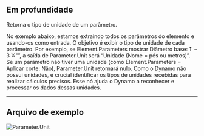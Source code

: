 ## Em profundidade

Retorna o tipo de unidade de um parâmetro.

No exemplo abaixo, estamos extraindo todos os parâmetros do elemento e usando-os como entrada. O objetivo é exibir o tipo de unidade de cada parâmetro.
Por exemplo, se Element.Parameters mostrar Diâmetro base: 1' – 3 ¼"”, a saída de Parameter.Unit será “Unidade (Nome = pés ou metros)”.
Se um parâmetro não tiver uma unidade (como Element.Parameters = Aplicar corte: Não), Parameter.Unit retornará nulo.
Como o Dynamo não possui unidades, é crucial identificar os tipos de unidades recebidas para realizar cálculos precisos. Esse nó ajuda o Dynamo a reconhecer e processar os dados dessas unidades.

___
## Arquivo de exemplo

![Parameter.Unit](./Revit.Elements.Parameter.Unit_img.jpg)
